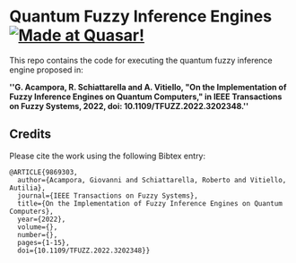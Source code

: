 # Quantum Fuzzy Inference Engines [![Made at Quasar!](https://img.shields.io/badge/Unina-%20QuasarLab-blue)](http://quasar.unina.it)

This repo contains the code for executing the quantum fuzzy inference engine proposed in:

**''G. Acampora, R. Schiattarella and A. Vitiello, "On the Implementation of Fuzzy Inference Engines on Quantum Computers,"
    in IEEE Transactions on Fuzzy Systems, 2022, doi: 10.1109/TFUZZ.2022.3202348.''**



## Credits

Please cite the work using the following Bibtex entry:

```text
@ARTICLE{9869303,
  author={Acampora, Giovanni and Schiattarella, Roberto and Vitiello, Autilia},
  journal={IEEE Transactions on Fuzzy Systems}, 
  title={On the Implementation of Fuzzy Inference Engines on Quantum Computers}, 
  year={2022},
  volume={},
  number={},
  pages={1-15},
  doi={10.1109/TFUZZ.2022.3202348}}

```
